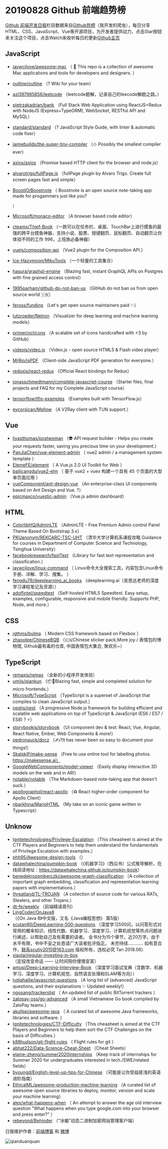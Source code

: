 # 20190828 Github 前端趋势榜

[Github 前端开发日报](https://qdkfweb.cn/c/news)栏目数据来自[Github热榜](https://github.qdkfweb.cn/)（我开发的爬虫），每日分享HTML、CSS、JavaScript、Vue等开源项目，为开发者提供动力，点击Star按钮来关注这个项目，点击Watch来收听每日的更新[Github主页](https://github.com/kujian/githubTrending)
## JavaScript

* [jaywcjlove/awesome-mac](https://github.com/jaywcjlove/awesome-mac) （
         This repo is a collection of awesome Mac applications and tools for developers and designers.
      ）
* [outline/outline](https://github.com/outline/outline) （? Wiki for your team）
* [azl397985856/leetcode](https://github.com/azl397985856/leetcode) （leetcode题解，记录自己的leecode解题之路。）
* [pietrzakadrian/bank](https://github.com/pietrzakadrian/bank) （Full Stack Web Application using ReactJS+Redux with NodeJS (Express+TypeORM), WebSocket, RESTful API and MySQL）
* [standard/standard](https://github.com/standard/standard) （? JavaScript Style Guide, with linter &amp; automatic code fixer）
* [jamiebuilds/the-super-tiny-compiler](https://github.com/jamiebuilds/the-super-tiny-compiler) （⛄️ Possibly the smallest compiler ever）
* [axios/axios](https://github.com/axios/axios) （Promise based HTTP client for the browser and node.js）
* [alvarotrigo/fullPage.js](https://github.com/alvarotrigo/fullPage.js) （fullPage plugin by Alvaro Trigo. Create full screen pages fast and simple）
* [BoostIO/Boostnote](https://github.com/BoostIO/Boostnote) （
        Boostnote is an open source note-taking app made for progammers just like you?

      ）
* [Microsoft/monaco-editor](https://github.com/Microsoft/monaco-editor) （A browser based code editor）
* [cteamx/Thief-Book](https://github.com/cteamx/Thief-Book) （一款可以在任务栏、桌面、TouchBar上进行摸鱼的最强的跨平台摸鱼神器，支持小说、股票、按键翻页、鼠标翻页、自动翻页让你体验不同的工作 996，上班族必备神器）
* [vuejs/composition-api](https://github.com/vuejs/composition-api) （Vue2 plugin for the Composition API.）
* [Ice-Hazymoon/MikuTools](https://github.com/Ice-Hazymoon/MikuTools) （一个轻量的工具集合）
* [hasura/graphql-engine](https://github.com/hasura/graphql-engine) （Blazing fast, instant GraphQL APIs on Postgres with fine grained access control）
* [1995parham/github-do-not-ban-us](https://github.com/1995parham/github-do-not-ban-us) （GitHub do not ban us from open source world &#x1f1ee;&#x1f1f7;）
* [feross/funding](https://github.com/feross/funding) （Let's get open source maintainers paid ✨）
* [lutzroeder/Netron](https://github.com/lutzroeder/Netron) （Visualizer for deep learning and machine learning models）
* [primer/octicons](https://github.com/primer/octicons) （A scalable set of icons handcrafted with &lt;3 by GitHub）
* [videojs/video.js](https://github.com/videojs/video.js) （Video.js - open source HTML5 &amp; Flash video player）
* [MrRio/jsPDF](https://github.com/MrRio/jsPDF) （Client-side JavaScript PDF generation for everyone.）
* [reduxjs/react-redux](https://github.com/reduxjs/react-redux) （Official React bindings for Redux）
* [jonasschmedtmann/complete-javascript-course](https://github.com/jonasschmedtmann/complete-javascript-course) （Starter files, final projects and FAQ for my Complete JavaScript course）
* [tensorflow/tfjs-examples](https://github.com/tensorflow/tfjs-examples) （Examples built with TensorFlow.js）
* [eycorsican/Mellow](https://github.com/eycorsican/Mellow) （A V2Ray client with TUN support.）

## Vue

* [liyasthomas/postwoman](https://github.com/liyasthomas/postwoman) （&#x1f47d; API request builder - Helps you create your requests faster, saving you precious time on your development.）
* [PanJiaChen/vue-element-admin](https://github.com/PanJiaChen/vue-element-admin) （
        vue2 admin / a management system template
      ）
* [ElemeFE/element](https://github.com/ElemeFE/element) （
        A Vue.js 2.0 UI Toolkit for Web
      ）
* [bailicangdu/vue2-elm](https://github.com/bailicangdu/vue2-elm) （
        基于 vue2 + vuex 构建一个具有 45 个页面的大型单页面应用
      ）
* [vueComponent/ant-design-vue](https://github.com/vueComponent/ant-design-vue) （An enterprise-class UI components based on Ant Design and Vue. ?）
* [epicmaxco/vuestic-admin](https://github.com/epicmaxco/vuestic-admin) （Vue.js admin dashboard）

## HTML

* [ColorlibHQ/AdminLTE](https://github.com/ColorlibHQ/AdminLTE) （AdminLTE - Free Premium Admin control Panel Theme Based On Bootstrap 3.x）
* [PKUanonym/REKCARC-TSC-UHT](https://github.com/PKUanonym/REKCARC-TSC-UHT) （清华大学计算机系课程攻略 Guidance for courses in Department of Computer Science and Technology, Tsinghua University）
* [facebookresearch/fastText](https://github.com/facebookresearch/fastText) （Library for fast text representation and classification.）
* [jaywcjlove/linux-command](https://github.com/jaywcjlove/linux-command) （
        Linux命令大全搜索工具，内容包含Linux命令手册、详解、学习、搜集。
      ）
* [fengdu78/deeplearning_ai_books](https://github.com/fengdu78/deeplearning_ai_books) （deeplearning.ai（吴恩达老师的深度学习课程笔记及资源））
* [adolfintel/speedtest](https://github.com/adolfintel/speedtest) （Self-hosted HTML5 Speedtest. Easy setup, examples, configurable, responsive and mobile friendly. Supports PHP, Node, and more.）

## CSS

* [jgthms/bulma](https://github.com/jgthms/bulma) （
        Modern CSS framework based on Flexbox
      ）
* [zhaoolee/ChineseBQB](https://github.com/zhaoolee/ChineseBQB) （&#x1f1e8;&#x1f1f3;Chinese sticker pack,More joy / 表情包的博物馆, Github最有毒的仓库, 中国表情包大集合, 聚欢乐~）

## TypeScript

* [remaxjs/remax](https://github.com/remaxjs/remax) （全新的小程序开发体验）
* [umijs/qiankun](https://github.com/umijs/qiankun) （&#x1f4e6;&#x1f680;Blazing fast, simple and completed solution for micro frontends.）
* [Microsoft/TypeScript](https://github.com/Microsoft/TypeScript) （TypeScript is a superset of JavaScript that compiles to clean JavaScript output.）
* [nestjs/nest](https://github.com/nestjs/nest) （A progressive Node.js framework for building efficient and scalable web applications on top of TypeScript &amp; JavaScript (ES6 / ES7 / ES8) ? ⚡️）
* [storybookjs/storybook](https://github.com/storybookjs/storybook) （UI component dev &amp; test: React, Vue, Angular, React Native, Ember, Web Components &amp; more!）
* [pedronauck/docz](https://github.com/pedronauck/docz) （✍?It has never been so easy to document your things!）
* [SkalskiP/make-sense](https://github.com/SkalskiP/make-sense) （Free to use online tool for labelling photos. https://makesense.ai）
* [GoogleWebComponents/model-viewer](https://github.com/GoogleWebComponents/model-viewer) （Easily display interactive 3D models on the web and in AR!）
* [notable/notable](https://github.com/notable/notable) （The Markdown-based note-taking app that doesn't suck.）
* [apollographql/react-apollo](https://github.com/apollographql/react-apollo) （♻️ React higher-order component for Apollo Client）
* [nbarkhina/MarioHTML](https://github.com/nbarkhina/MarioHTML) （My take on an iconic game written in Typescript）

## Unknow

* [Ignitetechnologies/Privilege-Escalation](https://github.com/Ignitetechnologies/Privilege-Escalation) （This cheasheet is aimed at the CTF Players and Beginners to help them understand the fundamentals of Privilege Escalation with examples.）
* [phh95/Awesome-design-tools](https://github.com/phh95/Awesome-design-tools) （）
* [datawhalechina/pumpkin-book](https://github.com/datawhalechina/pumpkin-book) （《机器学习》（西瓜书）公式推导解析，在线阅读地址：<a href="https://datawhalechina.github.io/pumpkin-book" rel="nofollow">https://datawhalechina.github.io/pumpkin-book</a>）
* [benedekrozemberczki/awesome-graph-classification](https://github.com/benedekrozemberczki/awesome-graph-classification) （A collection of important graph embedding, classification and representation learning papers with implementations.）
* [threatland/TL-TROJAN](https://github.com/threatland/TL-TROJAN) （A collection of source code for various RATs, Stealers, and other Trojans.）
* [dt-fe/weekly](https://github.com/dt-fe/weekly) （前端精读周刊）
* [LingCoder/OnJava8](https://github.com/LingCoder/OnJava8) （《On Java 8》中文版，又名《Java编程思想》 第5版）
* [scutan90/DeepLearning-500-questions](https://github.com/scutan90/DeepLearning-500-questions) （深度学习500问，以问答形式对常用的概率知识、线性代数、机器学习、深度学习、计算机视觉等热点问题进行阐述，以帮助自己及有需要的读者。 全书分为15个章节，近20万字。由于水平有限，书中不妥之处恳请广大读者批评指正。 未完待续............ 如有意合作，联系scutjy2015@163.com 版权所有，违权必究 Tan 2018.06）
* [xiaolai/regular-investing-in-box](https://github.com/xiaolai/regular-investing-in-box) （定投改变命运 —— 让时间陪你慢慢变富）
* [amusi/Deep-Learning-Interview-Book](https://github.com/amusi/Deep-Learning-Interview-Book) （深度学习面试宝典（含数学、机器学习、深度学习、计算机视觉、自然语言处理和SLAM等方向））
* [lydiahallie/javascript-questions](https://github.com/lydiahallie/javascript-questions) （A long list of (advanced) JavaScript questions, and their explanations ✨ Updated weekly!）
* [ngosang/trackerslist](https://github.com/ngosang/trackerslist) （
        An updated list of public BitTorrent trackers
      ）
* [zalopay-oss/go-advanced](https://github.com/zalopay-oss/go-advanced) （A small Vietnamese Go book compiled by ZaloPay teams.）
* [akullpp/awesome-java](https://github.com/akullpp/awesome-java) （
        A curated list of awesome Java frameworks, libraries and software.
      ）
* [Ignitetechnologies/CTF-Difficulty](https://github.com/Ignitetechnologies/CTF-Difficulty) （This cheasheet is aimed at the CTF Players and Beginners to help them sort the CTF Challenges on the basis of Difficulties.）
* [k88hudson/git-flight-rules](https://github.com/k88hudson/git-flight-rules) （
        Flight rules for git
      ）
* [abhat222/Data-Science&#8211;Cheat-Sheet](https://github.com/abhat222/Data-Science--Cheat-Sheet) （Cheat Sheets）
* [elaine-zheng/summer2020internships](https://github.com/elaine-zheng/summer2020internships) （Keep track of internships for Summer 2020 for undergraduates interested in tech./SWE/related fields）
* [byoungd/English-level-up-tips-for-Chinese](https://github.com/byoungd/English-level-up-tips-for-Chinese) （可能是让你受益匪浅的英语进阶指南）
* [EthicalML/awesome-production-machine-learning](https://github.com/EthicalML/awesome-production-machine-learning) （A curated list of awesome open source libraries to deploy, monitor, version and scale your machine learning）
* [alex/what-happens-when](https://github.com/alex/what-happens-when) （
        An attempt to answer the age old interview question "What happens when you type google.com into your browser and press enter?"
      ）
* [rebeyond/Behinder](https://github.com/rebeyond/Behinder) （“冰蝎”动态二进制加密网站管理客户端）


日报维护作者：[前端博客](https://qdkfweb.cn/) 和 [微博](https://qdkfweb.cn/go/weibo)

![qianduanquan](https://user-images.githubusercontent.com/3055447/38468989-651132ac-3b80-11e8-8e6b-15122322a9d7.png)